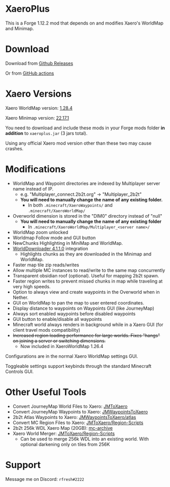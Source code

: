 # XaeroPlus

This is a Forge 1.12.2 mod that depends on and modifies Xaero's WorldMap and Minimap.

# Download

Download from [Github Releases](https://github.com/rfresh2/XaeroPlus/releases) 

Or from [GitHub actions](https://github.com/rfresh2/XaeroPlus/actions?query=branch%3Amainline+)

# Xaero Versions

Xaero WorldMap version: [1.28.4](https://www.curseforge.com/minecraft/mc-mods/xaeros-world-map/files/4127330)

Xaero Minimap version: [22.17.1](https://www.curseforge.com/minecraft/mc-mods/xaeros-minimap/files/4338608)

You need to download and include these mods in your Forge mods folder **in addition** to `xaeroplus.jar` (3 jars total).

Using any official Xaero mod version other than these two may cause crashes.

# Modifications

* WorldMap and Waypoint directories are indexed by Multiplayer server name instead of IP. 
  * e.g. "Multiplayer_connect.2b2t.org" -> "Multiplayer_2b2t"
  * **You will need to manually change the name of any existing folder.** 
    * In both `.minecraft/XaeroWaypoints/` and `.minecraft/XaeroWorldMap/`
* Overworld dimension is stored in the "DIM0" directory instead of "null"
  * **You will need to manually change the name of any existing folder** 
    * In `.minecraft/XaeroWorldMap/Multiplayer_<server name>/`
* WorldMap zoom unlocked
* Worldmap Follow mode and GUI button
* NewChunks Highlighting in MiniMap and WorldMap.
* [WorldDownloader 4.1.1.0](https://github.com/Pokechu22/WorldDownloader/) integration
  * Highlights chunks as they are downloaded in the Minimap and WorldMap.
* Faster map tile zip reads/writes
* Allow multiple MC instances to read/write to the same map concurrently
* Transparent obsidian roof (optional). Useful for mapping 2b2t spawn.
* Faster region writes to prevent missed chunks in map while traveling at very high speeds.
* Option to always view and create waypoints in the Overworld when in Nether.
* GUI on WorldMap to pan the map to user entered coordinates.
* Display distance to waypoints on Waypoints GUI (like JourneyMap)
* Always sort enabled waypoints before disabled waypoints
* GUI button to enable/disable all waypoints
* Minecraft world always renders in background while in a Xaero GUI (for client travel mods compatibility)
* ~~Increased region loading performance for large worlds. Fixes "hangs" on joining a server or switching dimensions.~~
  * Now included in XaeroWorldMap 1.26.4

Configurations are in the normal Xaero WorldMap settings GUI.

Toggleable settings support keybinds through the standard Minecraft Controls GUI.

# Other Useful Tools

* Convert JourneyMap World Files to Xaero: [JMToXaero](https://github.com/Entropy5/JMtoXaero)
* Convert JourneyMap Waypoints to Xaero: [JMWaypointsToXaero](https://github.com/rfresh2/JMWaypointsToXaero)
* 2b2t Atlas Waypoints to Xaero: [JMWaypointsToXaero/atlas](https://github.com/rfresh2/JMWaypointsToXaero/tree/atlas)
* Convert MC Region Files to Xaero: [JMToXaero/Region-Scripts](https://github.com/Entropy5/JMtoXaero/blob/Region-Scripts/src/main/java/com/github/entropy5/RegionToXaero.java)
* 2b2t 256k WDL Xaero Map (20GB): [mc-archive](https://data.mc-archive.org/s/eFDEy2XKof83Kez)
* Xaero World Merger: [JMToXaero/Region-Scripts](https://github.com/Entropy5/JMtoXaero/blob/Region-Scripts/src/main/java/com/github/entropy5/XaeroRegionMerger.java) 
  * Can be used to merge 256k WDL into an existing world. With optional darkening only on tiles from 256K

# Support

Message me on Discord: `rfresh#2222`
